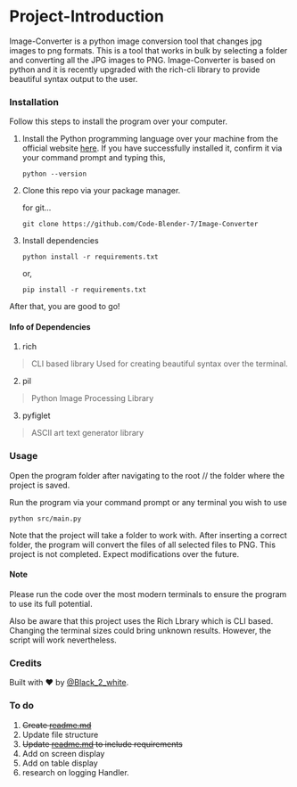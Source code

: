 # Project-Introduction

Image-Converter is a python image conversion tool that changes jpg images to png formats. This is a tool that works in bulk by selecting a folder and converting all the JPG images to PNG.
Image-Converter is based on python and it is recently upgraded with the rich-cli library to provide beautiful syntax output to the user.

### 


### Installation

Follow this steps to install the program over your computer.
1. Install the Python programming language over your machine from the official website [here](https://www.python.org/).
    If you have successfully installed it, confirm it via your command prompt and typing this,

    ```
    python --version
    ```

2. Clone this repo via your package manager.

    for git...
    ```
    git clone https://github.com/Code-Blender-7/Image-Converter
    ```

3. Install dependencies


    ```
    python install -r requirements.txt
    ```
    or,

    ```
    pip install -r requirements.txt
    ```

After that, you are good to go!

#### Info of Dependencies

1. rich
> CLI based library Used for creating beautiful syntax over the terminal.
2. pil
> Python Image Processing Library
3. pyfiglet
> ASCII art text generator library

### Usage

Open the program folder after navigating to the root // the folder where the project is saved.

Run the program via your command prompt or any terminal you wish to use
```
python src/main.py
```
Note that the project will take a folder to work with. After inserting a correct folder, the program will convert the files of all selected files to PNG.
This project is not completed. Expect modifications over the future.

#### Note
Please run the code over the most modern terminals to ensure the program to use its full potential.

Also be aware that this project uses the Rich Lbrary which is CLI based. Changing the terminal sizes could bring unknown results. However, the script will work nevertheless.


### Credits

Built with :heart: by [@Black_2_white](https://twitter.com/@Black_2_white).


### To do

1. ~~Create [readme.md](./readme.md)~~
2. Update file structure
3. ~~Update [readme.md](./readme.md) to include requirements~~
4. Add on screen display
5. Add on table display
6. research on logging Handler.